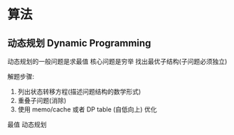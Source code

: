 # 算法

## 动态规划 Dynamic Programming

动态规划的一般问题是求最值
核心问题是穷举 找出最优子结构(子问题必须独立)

解题步骤:

1. 列出状态转移方程(描述问题结构的数学形式)
2. 重叠子问题(消除)
3. 使用 memo/cache 或者 DP table (自低向上) 优化

最值 动态规划

